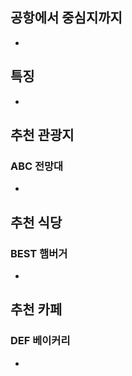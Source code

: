 ## 공항에서 중심지까지
- 

## 특징
- 

## 추천 관광지

### ABC 전망대
- 

## 추천 식당

### BEST 햄버거
- 

## 추천 카페

### DEF 베이커리
- 
